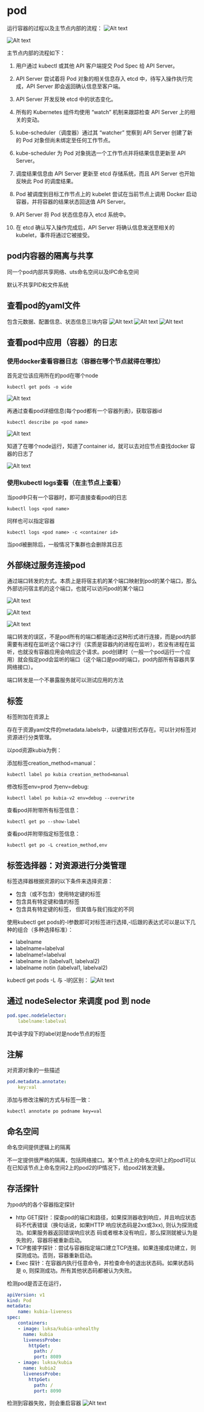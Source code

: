 # pod 

运行容器的过程以及主节点内部的流程：
![Alt text](image/image21.png)

![Alt text](image/image22.png)

主节点内部的流程如下：
1) 用户通过 kubectl 或其他 API 客户端提交 Pod Spec 给 API Server。

2) API Server 尝试着将 Pod 对象的相关信息存入 etcd 中，待写入操作执行完成，API Server 即会返回确认信息至客户端。

3) API Server 开发反映 etcd 中的状态变化。

4) 所有的 Kubernetes 组件均使用 “watch” 机制来跟踪检查 API Server 上的相关的变动。

5) kube-scheduler（调度器）通过其 “watcher” 觉察到 API Server 创建了新的 Pod 对象但尚未绑定至任何工作节点。

6) kube-scheduler 为 Pod 对象挑选一个工作节点并将结果信息更新至 API Server。

7) 调度结果信息由 API Server 更新至 etcd 存储系统，而且 API Server 也开始反映此 Pod 的调度结果。

8) Pod 被调度到目标工作节点上的 kubelet 尝试在当前节点上调用 Docker 启动容器，并将容器的结果状态回送值 API Server。

9) API Server 将 Pod 状态信息存入 etcd 系统中。

10) 在 etcd 确认写入操作完成后，API Server 将确认信息发送至相关的 kubelet，事件将通过它被接受。


## pod内容器的隔离与共享

同一个pod内部共享网络、uts命名空间以及IPC命名空间

默认不共享PID和文件系统

## 查看pod的yaml文件
包含元数据、配置信息、状态信息三块内容
![Alt text](image/image26.png)
![Alt text](image/image27.png)
![Alt text](image/image28.png)

## 查看pod中应用（容器）的日志

### 使用docker查看容器日志（容器在哪个节点就得在哪找）

首先定位该应用所在的pod在哪个node  
```shell
kubectl get pods -o wide
```
![Alt text](image/image34.png)

再通过查看pod详细信息(每个pod都有一个容器列表)，获取容器id
```shell
kubectl describe po <pod name>
```
![Alt text](image/image31.png)

知道了在哪个node运行，知道了container id，就可以去对应节点查找docker 容器的日志了

![Alt text](image/image33.png)

### 使用kubectl logs查看（在主节点上查看）
当pod中只有一个容器时，即可直接查看pod的日志
```shell
kubectl logs <pod name>
```

同样也可以指定容器

```shell
kubectl logs <pod name> -c <container id>
```

当pod被删除后，一般情况下集群也会删除其日志

## 外部绕过服务连接pod

通过端口转发的方式。本质上是将宿主机的某个端口映射到pod的某个端口，那么外部访问宿主机的这个端口，也就可以访问pod的某个端口

![Alt text](image/image37.png)

![Alt text](image/image35.png)

![Alt text](image/image36.png)

端口转发的误区，不是pod所有的端口都能通过这种形式进行连接，而是pod内部需要有进程在监听这个端口才行（实质是容器内的进程在监听），若没有进程在监听，也就没有容器应用会响应这个请求。pod创建时（一般一个pod运行一个应用）就会指定pod会监听的端口（这个端口是pod的端口，pod内部所有容器共享网络接口）。

端口转发是一个不暴露服务就可以测试应用的方法

## 标签

标签附加在资源上

存在于资源yaml文件的metadata.labels中，以键值对形式存在。可以针对标签对资源进行分类管理。

以pod资源kubia为例：

添加标签creation_method=manual：

```shell
kubectl label po kubia creation_method=manual
```

修改标签env=prod 为env=debug:
```shell
kubectl label po kubia-v2 env=debug --overwrite
```

查看pod并附带所有标签信息：
```shell
kubectl get po --show-label
```

查看pod并附带指定标签信息：
```shell
kubectl get po -L creation_method,env
```

## 标签选择器：对资源进行分类管理

标签选择器根据资源的以下条件来选择资源：
- 包含（或不包含）使用特定键的标签
- 包含具有特定键和值的标签
- 包含具有特定键的标签， 但其值与我们指定的不同

使用kubectl get pods的-l参数即可对标签进行选择,-l后跟的表达式可以是以下几种的组合（多种选择标准）：
- labelname
- labelname=labelval
- labelname!=labelval
- labelname in (labelval1, labelval2)
- labelname notin (labelval1, labelval2)


kubectl get pods -L 与 -l的区别：
![Alt text](image/image38.png)

## 通过 nodeSelector 来调度 pod 到 node

```yaml
pod.spec.nodeSelector:
    labelname:labelval
```
其中该字段下的label对是node节点的标签

## 注解
对资源对象的一些描述
```yaml
pod.metadata.annotate:
    key:val
```

添加与修改注解的方式与标签一致：
```shell
kubectl annotate po podname key=val
```

## 命名空间

命名空间提供逻辑上的隔离

不一定提供很严格的隔离，包括网络接口。某个节点上的命名空间1上的pod1可以在已知该节点上命名空间2上的pod2的IP情况下，给pod2转发流量。

## 存活探针

为pod内的各个容器指定探针

- http GET探针：探查pod的端口和路径，如果探测器收到响应，并且响应状态码不代表错误（换句话说，如果HTTP
响应状态码是2xx或3xx), 则认为探测成功。如果服务器返回错误响应状态
码或者根本没有响应，那么探测就被认为是失败的，容器将被重新启动。
- TCP套接字探针：尝试与容器指定端口建立TCP连接。如果连接成功建立，则
探测成功。否则，容器重新启动。
- Exec 探针：在容器内执行任意命令，并检查命令的退出状态码。如果状态码
是 o, 则探测成功。所有其他状态码都被认为失败。

检测pod是否正在运行，

```yaml
apiVersion: v1
kind: Pod
metadata:
    name: kubia-liveness
spec:
    containers:
    - image: luksa/kubia-unhealthy
      name: kubia
      livenessProbe:
        httpGet:
          path: /
          port: 8089
    - image: luksa/kubia
      name: kubia2
      livenessProbe:
        httpGet:
          path: /
          port: 8090
```
检测到容器失败，则会重启容器
![Alt text](image/image39.png)

